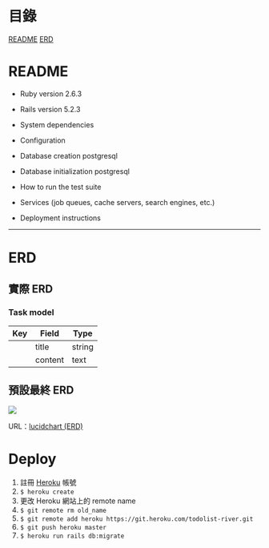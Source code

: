 # 目錄
[README](#README)
[ERD](#ERD)

# README
* Ruby version 2.6.3

* Rails version 5.2.3

* System dependencies

* Configuration

* Database creation postgresql

* Database initialization postgresql

* How to run the test suite

* Services (job queues, cache servers, search engines, etc.)

* Deployment instructions

---

# ERD
## 實際 ERD
### Task model
| Key  | Field   | Type   |
| ---- | ------- | ------ |
|      | title   | string |
|      | content | text   |

## 預設最終 ERD
![](https://i.imgur.com/YsLjHue.png)

URL：[lucidchart (ERD)](https://www.lucidchart.com/documents/view/78befe44-6432-4bb0-8769-a333bed76869)

# Deploy
1. 註冊 [Heroku](https://dashboard.heroku.com/) 帳號
2. `$ heroku create`
3. 更改 Heroku 網站上的 remote name
4. `$ git remote rm old_name`
5. `$ git remote add heroku https://git.heroku.com/todolist-river.git
`
6. `$ git push heroku master`
7. `$ heroku run rails db:migrate`
